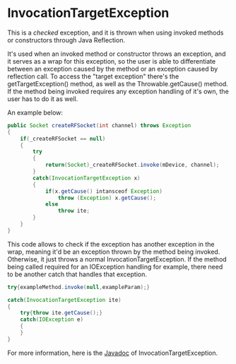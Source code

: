 # InvocationTargetException

This is a *checked* exception, and it is thrown when using invoked methods or constructors through Java Reflection.

It's used when an invoked method or constructor throws an exception, and it serves as a wrap for this exception, so the user is able to differentiate between an exception caused by the method or an exception caused by reflection call. To access the "target exception" there's the getTargetException() method, as well as the Throwable.getCause() method. If the method being invoked requires any exception handling of it's own, the user has to do it as well.

An example below:
```java
public Socket createRFSocket(int channel) throws Exception
{
    if(_createRFSocket == null)
    {
        try
        {
            return(Socket)_createRFSocket.invoke(mDevice, channel);
        }
        catch(InvocationTargetException x)
        {
            if(x.getCause() intansceof Exception)
                throw (Exception) x.getCause();
            else
                throw ite;
        }
    }
}
```

This code allows to check if the exception has another exception in the wrap, meaning it'd be an exception thrown by the method being invoked. Otherwise, it just throws a normal InvocationTargetException. If the method being called required for an IOException handling for example, there need to be another catch that handles that exception.

```java
try{exampleMethod.invoke(null,exampleParam);}

catch(InvocationTargetException ite)
{
    try{throw ite.getCause();}
    catch(IOException e)
    {
    }
}
```

For more information, here is the [Javadoc](https://docs.oracle.com/javase/7/docs/api/java/lang/reflect/InvocationTargetException.html) of InvocationTargetException.
